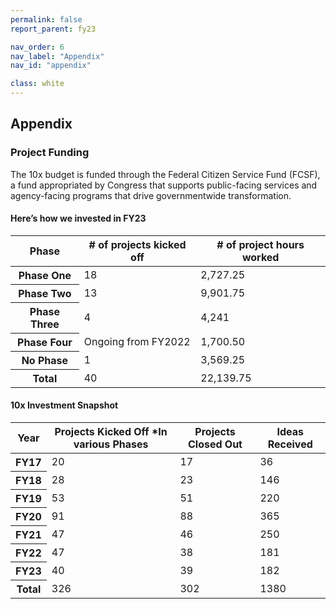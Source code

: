 ```yaml
---
permalink: false
report_parent: fy23

nav_order: 6
nav_label: "Appendix"
nav_id: "appendix"

class: white
---
```

## Appendix

### Project Funding

The 10x budget is funded through the Federal Citizen Service Fund (FCSF), a fund appropriated by Congress that supports public-facing services and agency-facing programs that drive governmentwide transformation. 

#### Here’s how we invested in FY23

<table class="usa-table usa-table--striped">
  <thead>
    <tr>
      <th scope="col">Phase</th>
      <th scope="col"># of projects kicked off</th>
      <th scope="col"># of project hours worked</th>
    </tr>
  </thead>
  <tbody>
    <tr>
      <th scope="row">Phase One</th>
      <td>18</td>
      <td>2,727.25</td>
    </tr>
    <tr>
      <th scope="row">Phase Two</th>
      <td>13</td>
      <td>9,901.75</td>
    </tr>
    <tr>
      <th scope="row">Phase Three</th>
      <td>4</td>
      <td>4,241</td>
    </tr>
    <tr>
      <th scope="row">Phase Four</th>
      <td>Ongoing from FY2022</td>
      <td>1,700.50</td>
    </tr>
    <tr>
      <th scope="row">No Phase</th>
      <td>1</td>
      <td>3,569.25</td>
    </tr>
    <tr>
      <th scope="row">Total</th>
      <td>40</td>
      <td>22,139.75</td>
    </tr>
  </tbody>
</table>

#### 10x Investment Snapshot

<table class="usa-table usa-table--striped">
  <thead>
    <tr>
      <th scope="col">Year</th>
      <th scope="col">Projects Kicked Off *In various Phases</th>
      <th scope="col">Projects Closed Out</th>
      <th scope="col">Ideas Received</th>
    </tr>
  </thead>
  <tbody>
    <tr>
      <th scope="row">FY17</th>
      <td>20</td>
      <td>17</td>
      <td>36</td>
    </tr>
    <tr>
      <th scope="row">FY18</th>
      <td>28</td>
      <td>23</td>
      <td>146</td>
    </tr>
    <tr>
      <th scope="row">FY19</th>
      <td>53</td>
      <td>51</td>
      <td>220</td>
    </tr>
    <tr>
      <th scope="row">FY20</th>
      <td>91</td>
      <td>88</td>
      <td>365</td>
    </tr>
    <tr>
      <th scope="row">FY21</th>
      <td>47</td>
      <td>46</td>
      <td>250</td>
    </tr>
    <tr>
      <th scope="row">FY22</th>
      <td>47</td>
      <td>38</td>
      <td>181</td>
    </tr>
    <tr>
      <th scope="row">FY23</th>
      <td>40</td>
      <td>39</td>
      <td>182</td>
    </tr>
    <tr>
      <th scope="row">Total</th>
      <td>326</td>
      <td>302</td>
      <td>1380</td>
    </tr>
  </tbody>
</table>
